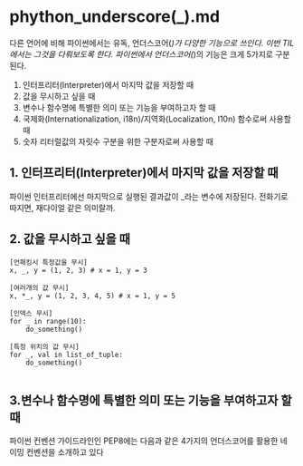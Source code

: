 # phython_underscore(_).md

다른 언어에 비해 파이썬에서는 유독, 언더스코어(_)가 다양한 기능으로 쓰인다. 이번 TIL 에서는 그것을 다뤄보도록 한다.
파이썬에서 언더스코어(_)의 기능은 크게 5가지로 구분된다.

1. 인터프리터(Interpreter)에서 마지막 값을 저장할 때
2. 값을 무시하고 싶을 때
3. 변수나 함수명에 특별한 의미 또는 기능을 부여하고자 할 때
4. 국제화(Internationalization, i18n)/지역화(Localization, l10n) 함수로써 사용할 때
5. 숫자 리터럴값의 자릿수 구분을 위한 구분자로써 사용할 때

## 1. 인터프리터(Interpreter)에서 마지막 값을 저장할 때
파이썬 인터프리터에선 마지막으로 실행된 결과값이 _라는 변수에 저장된다.
전화기로 따지면, 재다이얼 같은 의미랄까.

## 2. 값을 무시하고 싶을 때
```
[언패킹시 특정값을 무시]
x, _, y = (1, 2, 3) # x = 1, y = 3

[여러개의 값 무시]
x, *_, y = (1, 2, 3, 4, 5) # x = 1, y = 5

[인덱스 무시]
for _ in range(10):
    do_something()

[특정 위치의 값 무시]
for _, val in list_of_tuple:
    do_something()
    
```

## 3.변수나 함수명에 특별한 의미 또는 기능을 부여하고자 할 때
파이썬 컨벤션 가이드라인인 PEP8에는 다음과 같은 4가지의 언더스코어를 활용한 네이밍 컨벤션을 소개하고 있다
